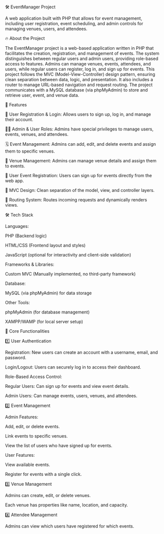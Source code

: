 🛠️ EventManager Project

A web application built with PHP that allows for event management, including user registration, event scheduling, and admin controls for managing venues, users, and attendees.

🔥 About the Project

The EventManager project is a web-based application written in PHP that facilitates the creation, registration, and management of events. The system distinguishes between regular users and admin users, providing role-based access to features. Admins can manage venues, events, attendees, and users, while regular users can register, log in, and sign up for events.
This project follows the MVC (Model-View-Controller) design pattern, ensuring clean separation between data, logic, and presentation. It also includes a router to manage URL-based navigation and request routing.
The project communicates with a MySQL database (via phpMyAdmin) to store and retrieve user, event, and venue data.

🎉 Features

🚀 User Registration & Login: Allows users to sign up, log in, and manage their account.

🧑‍💼 Admin & User Roles: Admins have special privileges to manage users, events, venues, and attendees.

🗓️ Event Management: Admins can add, edit, and delete events and assign them to specific venues.

📍 Venue Management: Admins can manage venue details and assign them to events.

🎫 User Event Registration: Users can sign up for events directly from the web app.

🧹 MVC Design: Clean separation of the model, view, and controller layers.

🧭 Routing System: Routes incoming requests and dynamically renders views.

🛠️ Tech Stack

Languages:

PHP (Backend logic)

HTML/CSS (Frontend layout and styles)

JavaScript (optional for interactivity and client-side validation)


Frameworks & Libraries:

Custom MVC (Manually implemented, no third-party framework)


Database:

MySQL (via phpMyAdmin) for data storage

Other Tools:

phpMyAdmin (for database management)

XAMPP/WAMP (for local server setup)

📡 Core Functionalities

1️⃣ User Authentication

Registration: New users can create an account with a username, email, and password.

Login/Logout: Users can securely log in to access their dashboard.

Role-Based Access Control:

Regular Users: Can sign up for events and view event details.

Admin Users: Can manage events, users, venues, and attendees.


2️⃣ Event Management

Admin Features:

Add, edit, or delete events.

Link events to specific venues.

View the list of users who have signed up for events.


User Features:

View available events.

Register for events with a single click.


3️⃣ Venue Management

Admins can create, edit, or delete venues.

Each venue has properties like name, location, and capacity.

4️⃣ Attendee Management

Admins can view which users have registered for which events.
